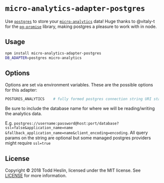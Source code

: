 # `micro-analytics-adapter-postgres`

Use [`postgres`](https://www.postgresql.org) to store your [`micro-analytics`](https://github.com/micro-analytics/micro-analytics-cli) data! Huge thanks to @vitaly-t for the [`pg-promise`](https://github.com/vitaly-t/pg-promise) library, making postgres a pleasure to work with in node.

## Usage

```sh
npm install micro-analytics-adapter-postgres
DB_ADAPTER=postgres micro-analytics
```

## Options

Options are set via environment variables. These are the possible options for this adapter:

```sh
POSTGRES_ANALYTICS    # fully formed postgres connection string URI starting with postgres://
```
Be sure to include the database name for where we will be reading/writing the analytics data.

E.g. `postgres://username:password@host:port/database?ssl=false&application_name=name
&fallback_application_name=name&client_encoding=encoding`. All query params on the string are optional but some managed postgres providers might require `ssl=true`

## License

Copyright ©️ 2018 Todd Heslin, licensed under the MIT license. See [LICENSE](LICENSE) for more information.
